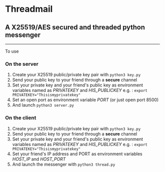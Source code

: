 # Threadmail

## A X25519/AES secured and threaded python messenger

---

To use

### On the server

1. Create your X25519 public/private key pair with `python3 key.py`
2. Send your public key to your friend through a **secure** channel
3. Set your private key and your friend's public key as environment variables named as *PRIVATEKEY* and *HIS_PUBLICKEY*
    e.g. : `export PRIVATEKEY="Thisismyprivatekey"`
4. Set an open port as environment variable *PORT* (or just open port 8500)
5. And launch `python3 server.py`

### On the client

1. Create your X25519 public/private key pair with `python3 key.py`
2. Send your public key to your friend through a **secure** channel
3. Set your private key and your friend's public key as environment variables named as *PRIVATEKEY* and *HIS_PUBLICKEY*
    e.g. : `export PRIVATEKEY="Thisismyprivatekey"`
4. Set your friend's IP address and PORT as environment variables *HOST_IP* and *HOST_PORT*
5. And launch the messenger with `python3 thread.py`
